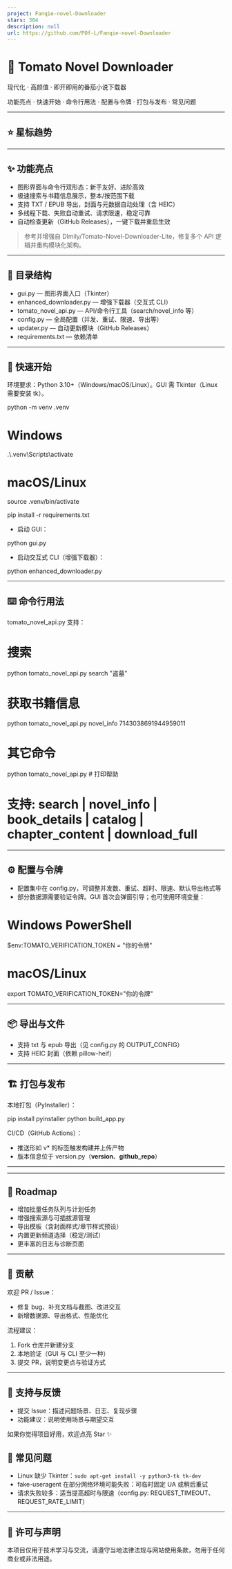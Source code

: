 ```yaml
---
project: Fanqie-novel-Downloader
stars: 304
description: null
url: https://github.com/POf-L/Fanqie-novel-Downloader
---
```


🍅 Tomato Novel Downloader
==========================

现代化 · 高颜值 · 即开即用的番茄小说下载器

功能亮点 · 快速开始 · 命令行用法 · 配置与令牌 · 打包与发布 · 常见问题

* * *

⭐ 星标趋势
------

* * *

✨ 功能亮点
------

-   图形界面与命令行双形态：新手友好、进阶高效
-   极速搜索与书籍信息展示，整本/按范围下载
-   支持 TXT / EPUB 导出，封面与元数据自动处理（含 HEIC）
-   多线程下载、失败自动重试、请求限速，稳定可靠
-   自动检查更新（GitHub Releases），一键下载并重启生效

> 参考并增强自 Dlmily/Tomato-Novel-Downloader-Lite，修复多个 API 逻辑并重构模块化架构。

* * *

🧭 目录结构
-------

-   gui.py — 图形界面入口（Tkinter）
-   enhanced\_downloader.py — 增强下载器（交互式 CLI）
-   tomato\_novel\_api.py — API/命令行工具（search/novel\_info 等）
-   config.py — 全局配置（并发、重试、限速、导出等）
-   updater.py — 自动更新模块（GitHub Releases）
-   requirements.txt — 依赖清单

* * *

🚀 快速开始
-------

环境要求：Python 3.10+（Windows/macOS/Linux）。GUI 需 Tkinter（Linux 需要安装 tk）。

python -m venv .venv
# Windows
.\\.venv\\Scripts\\activate
# macOS/Linux
source .venv/bin/activate

pip install -r requirements.txt

-   启动 GUI：

python gui.py

-   启动交互式 CLI（增强下载器）：

python enhanced\_downloader.py

* * *

⌨️ 命令行用法
--------

tomato\_novel\_api.py 支持：

# 搜索
python tomato\_novel\_api.py search "盗墓"

# 获取书籍信息
python tomato\_novel\_api.py novel\_info 7143038691944959011

# 其它命令
python tomato\_novel\_api.py              # 打印帮助
# 支持: search | novel\_info | book\_details | catalog | chapter\_content | download\_full

* * *

⚙️ 配置与令牌
--------

-   配置集中在 config.py，可调整并发数、重试、超时、限速、默认导出格式等
-   部分数据源需要验证令牌。GUI 首次会弹窗引导；也可使用环境变量：

# Windows PowerShell
$env:TOMATO\_VERIFICATION\_TOKEN = "你的令牌"
# macOS/Linux
export TOMATO\_VERIFICATION\_TOKEN="你的令牌"

* * *

📦 导出与文件
--------

-   支持 txt 与 epub 导出（见 config.py 的 OUTPUT\_CONFIG）
-   支持 HEIC 封面（依赖 pillow-heif）

* * *

🏗️ 打包与发布
---------

本地打包（PyInstaller）：

pip install pyinstaller
python build\_app.py

CI/CD（GitHub Actions）：

-   推送形如 v\* 的标签触发构建并上传产物
-   版本信息位于 version.py（**version**、**github\_repo**）

* * *

* * *

🧭 Roadmap
----------

-   增加批量任务队列与计划任务
-   增强搜索源与可插拔源管理
-   导出模板（含封面样式/章节样式预设）
-   内置更新频道选择（稳定/测试）
-   更丰富的日志与诊断页面

* * *

🤝 贡献
-----

欢迎 PR / Issue：

-   修复 bug、补充文档与截图、改进交互
-   新增数据源、导出格式、性能优化

流程建议：

1.  Fork 仓库并新建分支
2.  本地验证（GUI 与 CLI 至少一种）
3.  提交 PR，说明变更点与验证方式

* * *

📣 支持与反馈
--------

-   提交 Issue：描述问题场景、日志、复现步骤
-   功能建议：说明使用场景与期望交互

如果你觉得项目好用，欢迎点亮 Star ✨

🧰 常见问题
-------

-   Linux 缺少 Tkinter：`sudo apt-get install -y python3-tk tk-dev`
-   fake-useragent 在部分网络环境可能失败：可临时固定 UA 或稍后重试
-   请求失败较多：适当提高超时与限速（config.py: REQUEST\_TIMEOUT、REQUEST\_RATE\_LIMIT）

* * *

📜 许可与声明
--------

本项目仅用于技术学习与交流，请遵守当地法律法规与网站使用条款，勿用于任何商业或非法用途。
